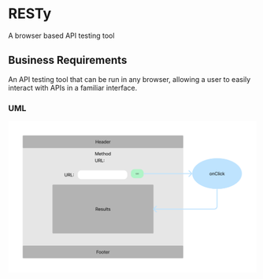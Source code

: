 # RESTy

A browser based API testing tool

## Business Requirements

An API testing tool that can be run in any browser, allowing a user to easily interact with APIs in a familiar interface.

### UML

![Lab 26 UML](./public/Lab26UML.jpg)
